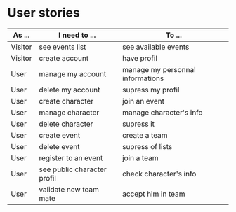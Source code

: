# User stories

| As ...    | I need to ...               | To ...                           |
|--------   |--------------------------   |----------------------------------|
| Visitor   | see events list             | see available events             |
| Visitor   | create account              | have profil                      |
| User      | manage my account           | manage my personnal informations |
| User      | delete my account           | supress my profil                |
| User      | create character            | join an event                    |
| User      | manage character            | manage character's info          |
| User      | delete character            | supress it                       |
| User      | create event                | create a team                    |
| User      | delete event                | supress of lists                 |
| User      | register to an event        | join a team                      |
| User      | see public character profil | check character's info           |
| User      | validate new team mate      | accept him in team               |
